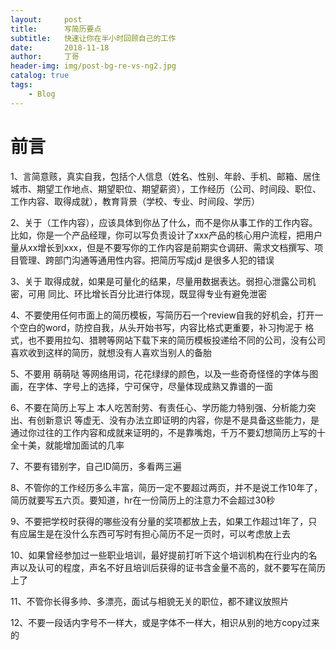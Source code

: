 ```yaml
---
layout:     post
title:      写简历要点
subtitle:   快速让你在半小时回顾自己的工作
date:       2018-11-18
author:     丁哥
header-img: img/post-bg-re-vs-ng2.jpg
catalog: true
tags:
    - Blog
---
```




# 前言
1、言简意赅，真实自我，包括个人信息（姓名、性别、年龄、手机、邮箱、居住城市、期望工作地点、期望职位、期望薪资），工作经历（公司、时间段、职位、工作内容、取得成就），教育背景（学校、专业、时间段、学历）

2、关于（工作内容），应该具体到你丛了什么，而不是你从事工作的工作内容。比如，你是一个产品经理，你可以写负责设计了xxx产品的核心用户流程，把用户量从xx增长到xxx，但是不要写你的工作内容是前期实仓调研、需求文档撰写、项目管理、跨部门沟通等通用性内容。把简历写成jd 是很多人犯的错误

3、关于 取得成就，如果是可量化的结果，尽量用数据表达。弱担心泄露公司机密，可用 同比、环比增长百分比进行体现，既显得专业有避免泄密

4、不要使用任何市面上的简历模板，写简历石一个review自我的好机会，打开一个空白的word，防控自我，从头开始书写，内容比格式更重要，补习拘泥于 格式，也不要用拉勾、猎聘等网站下载下来的简历模板投递给不同的公司，没有公司喜欢收到这样的简历，就想没有人喜欢当别人的备胎

5、不要用 萌萌哒 等网络用词，花花绿绿的颜色，以及一些奇奇怪怪的字体与图画，在字体、字号上的选择，宁可保守，尽量体现成熟又靠谱的一面

6、不要在简历上写上 本人吃苦耐劳、有责任心、学历能力特别强、分析能力突出、有创新意识 等虚无、没有办法立即证明的内容，你是不是具备这些能力，是通过你过往的工作内容和成就来证明的，不是靠嘴炮，千万不要幻想简历上写的十全十美，就能增加面试的几率

7、不要有错别字，自己ID简历，多看两三遍

8、不管你的工作经历多么丰富，简历一定不要超过两页，并不是说工作10年了，简历就要写五六页。要知道，hr在一份简历上的注意力不会超过30秒

9、不要把学校时获得的哪些没有分量的奖项都放上去，如果工作超过1年了，只有应届生是在没什么东西可写时有担心简历不足一页时，可以考虑放上去

10、如果曾经参加过一些职业培训，最好提前打听下这个培训机构在行业内的名声以及认可的程度，声名不好且培训后获得的证书含金量不高的，就不要写在简历上了

11、不管你长得多帅、多漂亮，面试与相貌无关的职位，都不建议放照片

12、不要一段话内字号不一样大，或是字体不一样大，相识从别的地方copy过来的

